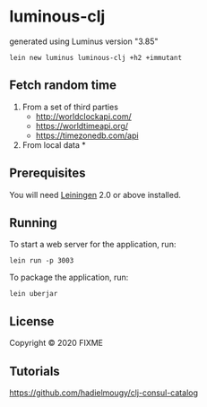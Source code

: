 # luminous-clj
generated using Luminus version "3.85"

`lein new luminus luminous-clj +h2 +immutant`

## Fetch random time
1. From a set of third parties
    * http://worldclockapi.com/
    * https://worldtimeapi.org/
    * https://timezonedb.com/api
2. From local data
    *   
## Prerequisites

You will need [Leiningen][1] 2.0 or above installed.

[1]: https://github.com/technomancy/leiningen

## Running

To start a web server for the application, run:

    lein run -p 3003

To package the application, run:

    lein uberjar    

## License

Copyright © 2020 FIXME

## Tutorials
https://github.com/hadielmougy/clj-consul-catalog
